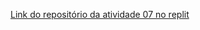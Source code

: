 [Link do repositório da atividade 07 no replit](https://replit.com/@NadjaMaria/avaliacao-07#index.js)
